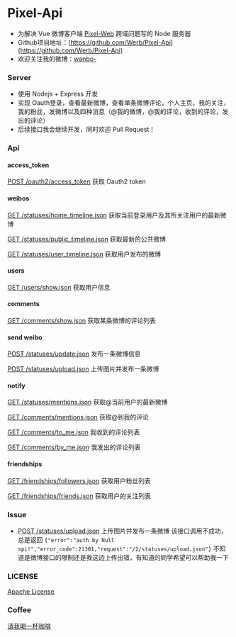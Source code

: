 # Pixel-Api

* 为解决 Vue 微博客户端 [Pixel-Web](https://github.com/Werb/Pixel-Web) 跨域问题写的 Node 服务器
* Github项目地址：[https://github.com/Werb/Pixel-Api](https://github.com/Werb/Pixel-Api)
* 欢迎关注我的微博：[wanbo-](http://weibo.com/singerwannber)

### Server
* 使用 Nodejs + Express 开发
* 实现 Oauth登录，查看最新微博，查看单条微博评论，个人主页，我的关注，我的粉丝，发微博以及四种消息（@我的微博，@我的评论，收到的评论，发出的评论）
* 后续接口我会继续开发，同时欢迎 Pull Request！

### Api

#### access_token
[POST /oauth2/access_token](./router/oauth_login.js)  获取 Oauth2 token

#### weibos
[GET /statuses/home_timeline.json](./router/home_timeline.js)  获取当前登录用户及其所关注用户的最新微博

[GET /statuses/public_timeline.json](./router/public_timeline.js)  获取最新的公共微博

[GET /statuses/user_timeline.json](./router/my_content.js)  获取用户发布的微博

#### users
[GET /users/show.json](./router/userInfo.js)  获取用户信息

#### comments
[GET /comments/show.json](./router/content_comments.js)  获取某条微博的评论列表

#### send weibo
[POST /statuses/update.json](./router/send_text.js)  发布一条微博信息

[POST /statuses/upload.json](./router/send_image.js)  上传图片并发布一条微博

#### notify
[GET /statuses/mentions.json](./router/at_me_statuses.js)  获取@当前用户的最新微博

[GET /comments/mentions.json](./router/at_me_comments.js)  获取@到我的评论

[GET /comments/to_me.json](./router/receive_comment.js) 我收到的评论列表

[GET /comments/by_me.json](./router/send_comment.js)  我发出的评论列表

#### friendships
[GET /friendships/followers.json](./router/my_follower.js)  获取用户粉丝列表

[GET /friendships/friends.json](./router/my_friend.js)  获取用户的关注列表


### Issue
* [POST /statuses/upload.json](./router/send_image.js)  上传图片并发布一条微博 该接口调用不成功，总是返回 
``` {"error":"auth by Null spi!","error_code":21301,"request":"/2/statuses/upload.json"} ``` 不知道是微博接口的限制还是我这边上传出错，有知道的同学希望可以帮助我一下

### LICENSE
[Apache License](./LICENSE)

### Coffee
[请我喝一杯咖啡](https://github.com/Werb/Pixel-Web/blob/master/COFFEE.md)
